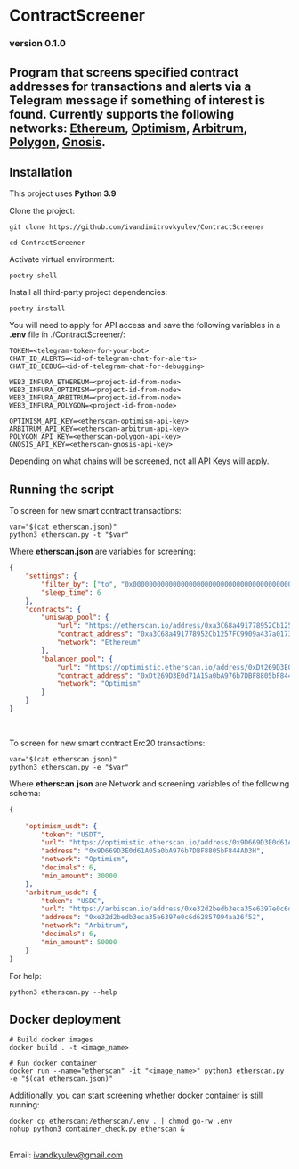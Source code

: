 ContractScreener
================
### version 0.1.0

Program that screens specified contract addresses for transactions and alerts via a Telegram message if something
of interest is found. Currently supports the following networks:
[Ethereum](https://etherscan.io), [Optimism](https://optimistic.etherscan.io/),
[Arbitrum](https://arbiscan.io/), [Polygon](https://polygonscan.com), [Gnosis](https://blockscout.com/xdai/mainnet/).
-------------------------------------------------------------------------------------------------------------------------

## Installation

This project uses **Python 3.9**

Clone the project:
```
git clone https://github.com/ivandimitrovkyulev/ContractScreener

cd ContractScreener
```

Activate virtual environment:

```
poetry shell
```

Install all third-party project dependencies:
```
poetry install
```

You will need to apply for API access and save the following variables in a **.env** file in ./ContractScreener/:
```dotenv
TOKEN=<telegram-token-for-your-bot>
CHAT_ID_ALERTS=<id-of-telegram-chat-for-alerts>
CHAT_ID_DEBUG=<id-of-telegram-chat-for-debugging>

WEB3_INFURA_ETHEREUM=<project-id-from-node>
WEB3_INFURA_OPTIMISM=<project-id-from-node>
WEB3_INFURA_ARBITRUM=<project-id-from-node>
WEB3_INFURA_POLYGON=<project-id-from-node>

OPTIMISM_API_KEY=<etherscan-optimism-api-key>
ARBITRUM_API_KEY=<etherscan-arbitrum-api-key>
POLYGON_API_KEY=<etherscan-polygon-api-key>
GNOSIS_API_KEY=<etherscan-gnosis-api-key>
```
Depending on what chains will be screened, not all API Keys will apply. 

## Running the script

To screen for new smart contract transactions:
```
var="$(cat etherscan.json)"
python3 etherscan.py -t "$var"
```

Where **etherscan.json** are variables for screening:
```json
{ 
    "settings": {
        "filter_by": ["to", "0x0000000000000000000000000000000000000000"],
        "sleep_time": 6
    },
    "contracts": {
        "uniswap_pool": {
            "url": "https://etherscan.io/address/0xa3C68a491778952Cb1257FC9909a437a0173b63a",
            "contract_address": "0xa3C68a491778952Cb1257FC9909a437a0173b63a",
            "network": "Ethereum"
        },
        "balancer_pool": {
            "url": "https://optimistic.etherscan.io/address/0xDt269D3E0d71A15a0bA976b7DBF8805bF844AA6A",
            "contract_address": "0xDt269D3E0d71A15a0bA976b7DBF8805bF844AA6A",
            "network": "Optimism"
        }
    }
}
```

<br>

To screen for new smart contract Erc20 transactions:
```
var="$(cat etherscan.json)"
python3 etherscan.py -e "$var"
```

Where **etherscan.json** are Network and screening variables of the following schema:
```json
{   
  
    "optimism_usdt": {
        "token": "USDT",
        "url": "https://optimistic.etherscan.io/address/0x9D669D3E0d61A05a0bA976b7DBF8805bF844AD3H",
        "address": "0x9D669D3E0d61A05a0bA976b7DBF8805bF844AD3H",
        "network": "Optimism",
        "decimals": 6,
        "min_amount": 30000
    },
    "arbitrum_usdc": {
        "token": "USDC",
        "url": "https://arbiscan.io/address/0xe32d2bedb3eca35e6397e0c6d62857094aa26f52",
        "address": "0xe32d2bedb3eca35e6397e0c6d62857094aa26f52",
        "network": "Arbitrum",
        "decimals": 6,
        "min_amount": 50000
    }
}
```

For help:
```
python3 etherscan.py --help
```

## Docker deployment

```
# Build docker images
docker build . -t <image_name>

# Run docker container
docker run --name="etherscan" -it "<image_name>" python3 etherscan.py -e "$(cat etherscan.json)"
```

Additionally, you can start screening whether docker container is still running:
```
docker cp etherscan:/etherscan/.env . | chmod go-rw .env
nohup python3 container_check.py etherscan &
```

<br/>
Email: <a href="mailto:ivandkyulev@gmail.com">ivandkyulev@gmail.com</a>

